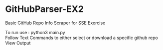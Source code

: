 # GitHubParser-EX2
 Basic GitHub Repo Info Scraper for SSE Exercise 
 
 To run use : python3 main.py  
 Follow Text Commands to either select or download a specific github repo  
 View Output  
